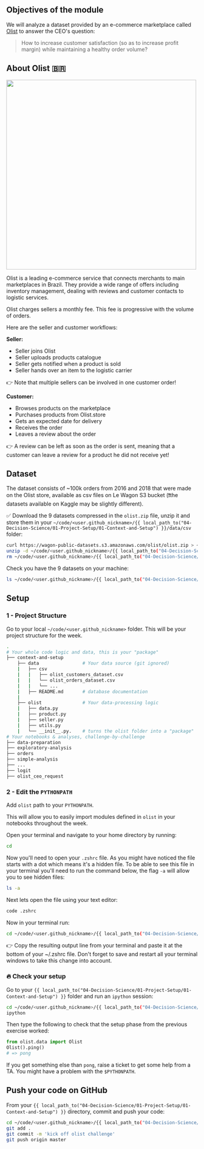 ## Objectives of the module

We will analyze a dataset provided by an e-commerce marketplace called [Olist](https://www.olist.com) to answer the CEO's question:

> How to increase customer satisfaction (so as to increase profit margin) while maintaining a healthy order volume?

## About Olist 🇧🇷

<img src="https://wagon-public-datasets.s3.amazonaws.com/data-science-images/best-practices/olist.png" width="500"/>

Olist is a leading e-commerce service that connects merchants to main marketplaces in Brazil. They provide a wide range of offers including inventory management, dealing with reviews and customer contacts to logistic services.

Olist charges sellers a monthly fee. This fee is progressive with the volume of orders.

Here are the seller and customer workflows:

**Seller:**

- Seller joins Olist
- Seller uploads products catalogue
- Seller gets notified when a product is sold
- Seller hands over an item to the logistic carrier

👉 Note that multiple sellers can be involved in one customer order!

**Customer:**

- Browses products on the marketplace
- Purchases products from Olist.store
- Gets an expected date for delivery
- Receives the order
- Leaves a review about the order

👉 A review can be left as soon as the order is sent, meaning that a customer can leave a review for a product he did not receive yet!

## Dataset

The dataset consists of ~100k orders from 2016 and 2018 that were made on the Olist store, available as csv files on Le Wagon S3 bucket (❗️the datasets available on Kaggle may be slightly different).

✅ Download the 9 datasets compressed in the `olist.zip` file, unzip it and store them in your `~/code/<user.github_nickname>/{{ local_path_to("04-Decision-Science/01-Project-Setup/01-Context-and-Setup") }}/data/csv` folder:

```bash
curl https://wagon-public-datasets.s3.amazonaws.com/olist/olist.zip > ~/code/<user.github_nickname>/{{ local_path_to("04-Decision-Science/01-Project-Setup/01-Context-and-Setup") }}/data/csv/olist.zip
unzip -d ~/code/<user.github_nickname>/{{ local_path_to("04-Decision-Science/01-Project-Setup/01-Context-and-Setup") }}/data/csv/ ~/code/<user.github_nickname>/{{ local_path_to("04-Decision-Science/01-Project-Setup/01-Context-and-Setup") }}/data/csv/olist.zip
rm ~/code/<user.github_nickname>/{{ local_path_to("04-Decision-Science/01-Project-Setup/01-Context-and-Setup") }}/data/csv/olist.zip
```

Check you have the 9 datasets on your machine:

```bash
ls ~/code/<user.github_nickname>/{{ local_path_to("04-Decision-Science/01-Project-Setup/01-Context-and-Setup") }}/data/csv
```

## Setup

### 1 - Project Structure
Go to your local `~/code/<user.github_nickname>` folder.
This will be your project structure for the week.

```bash
.
# Your whole code logic and data, this is your "package"
├── context-and-setup
    ├── data                # Your data source (git ignored)
    |   ├── csv
    |   |   ├── olist_customers_dataset.csv
    |   |   └── olist_orders_dataset.csv
    |   |   └── ...
    |   ├── README.md       # database documentation
    |
    ├── olist               # Your data-processing logic
    |   ├── data.py
    |   ├── product.py
    |   ├── seller.py
    |   ├── utils.py
    |   └── __init__.py.    # turns the olist folder into a "package"
# Your notebooks & analyses, challenge-by-challenge
├── data-preparation
├── exploratory-analysis
├── orders
├── simple-analysis
├── ...
├── logit
├── olist_ceo_request
```

### 2 - Edit the `PYTHONPATH`

Add `olist` path to your `PYTHONPATH`.

This will allow you to easily import modules defined in `olist` in your notebooks throughout the week.

Open your terminal and navigate to your home directory by running:

```bash
cd
```

Now you'll need to open your `.zshrc` file. As you might have noticed the file starts with a dot which means it's a hidden file. To be able to see this file in your terminal you'll need to run the command below, the flag `-a` will allow you to see hidden files:

```bash
ls -a
```

Next lets open the file using your text editor:

```bash
code .zshrc
```

Now in your terminal run:
```bash
cd ~/code/<user.github_nickname>/{{ local_path_to("04-Decision-Science/01-Project-Setup/01-Context-and-Setup") }} && echo "export PYTHONPATH=\"$(pwd):\$PYTHONPATH\""
```

👉 Copy the resulting output line from your terminal and paste it at the bottom of your ~/.zshrc file. Don't forget to save and restart all your terminal windows to take this change into account.



### 🔥 Check your setup

Go to your `{{ local_path_to("04-Decision-Science/01-Project-Setup/01-Context-and-Setup") }}` folder and run an `ipython` session:

```bash
cd ~/code/<user.github_nickname>/{{ local_path_to("04-Decision-Science/01-Project-Setup/01-Context-and-Setup") }}
ipython
```

Then type the following to check that the setup phase from the previous exercise worked:

```python
from olist.data import Olist
Olist().ping()
# => pong
```

If you get something else than `pong`, raise a ticket to get some help from a TA. You might have a problem with the `$PYTHONPATH`.

## Push your code on GitHub

From your `{{ local_path_to("04-Decision-Science/01-Project-Setup/01-Context-and-Setup") }}` directory, commit and push your code:

```bash
cd ~/code/<user.github_nickname>/{{ local_path_to("04-Decision-Science/01-Project-Setup/01-Context-and-Setup") }}
git add .
git commit -m 'kick off olist challenge'
git push origin master
```
